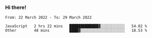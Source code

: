 ### Hi there!

<!--START_SECTION:waka-->

```text
From: 22 March 2022 - To: 29 March 2022

JavaScript   2 hrs 22 mins   █████████████▓░░░░░░░░░░░   54.02 %
Other        48 mins         ████▓░░░░░░░░░░░░░░░░░░░░   18.53 %
```

<!--END_SECTION:waka-->

